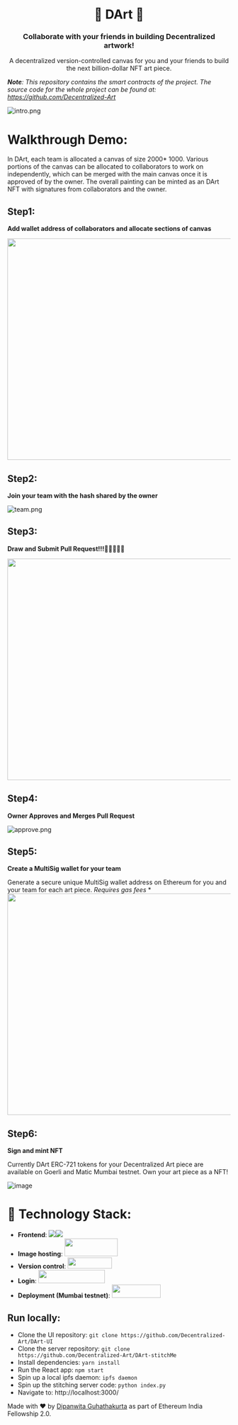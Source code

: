 <p align="center">
 <h1 align="center"> 🎨 DArt 🎯 </h1>
 <h3 align="center"> Collaborate with your friends in building Decentralized artwork! </h3>
 <p align="center"> A decentralized version-controlled canvas for you and your friends to build the next billion-dollar NFT art piece.</p>
 
 ***Note**: This repository contains the smart contracts of the project. The source code for the whole project can be found at:
 https://github.com/Decentralized-Art*
 
![intro.png](https://i.postimg.cc/6p4ZXQH5/intro.png)

# Walkthrough Demo:

In DArt, each team is allocated a canvas of size 2000* 1000. Various portions of the canvas can be allocated to collaborators to work on independently, which can be merged with the main canvas once it is approved of by the owner. The overall painting can be minted as an DArt NFT with signatures from collaborators and the owner.

## Step1: 

**Add wallet address of collaborators and allocate sections of canvas**

<img src="https://i.postimg.cc/P5LdVpSK/ezgif-com-gif-maker.gif" height="500" width="2000">

## Step2:

**Join your team with the hash shared by the owner**

![team.png](https://i.postimg.cc/xdvDBKMG/team.png)

## Step3:

**Draw and Submit Pull Request!!!**🎨🎨🎨🎨🎨

<img src="https://i.postimg.cc/1RJgLFKZ/ezgif-com-gif-maker.gif" height="500" width="2000">

## Step4:

**Owner Approves and Merges Pull Request**

![approve.png](https://i.postimg.cc/63TsqFFc/approve.png)

## Step5:

**Create a MultiSig wallet for your team**

Generate a secure unique MultiSig wallet address on Ethereum for you and your team for each art piece. *Requires gas fees*
*
<img src="https://i.postimg.cc/G2bFjCbP/multisig.gif" height="500" width="2000">

## Step6:

**Sign and mint NFT**

Currently DArt ERC-721 tokens for your Decentralized Art piece are available on Goerli and Matic Mumbai testnet. Own your art piece as a NFT!

![image](https://user-images.githubusercontent.com/42820001/114281125-4167fc00-9a5a-11eb-8126-576a9a52ab6f.png)

# 🚀 Technology Stack:
  
 - **Frontend**: <img src="https://img.shields.io/badge/react%20-%2320232a.svg?&style=for-the-badge&logo=react&logoColor=%2361DAFB"/><img src="https://img.shields.io/badge/material%20ui%20-%230081CB.svg?&style=for-the-badge&logo=material-ui&logoColor=white"/>
 - **Image hosting**: <img src="https://upload.wikimedia.org/wikipedia/commons/c/c2/IPFS_logo.png" height="40" width="120">
 - **Version control**: <img src="https://encrypted-tbn0.gstatic.com/images?q=tbn:ANd9GcQ1bylakjJCguNV77wxjeG3TA_T1ntH0fqMFN8_CcvbAc5Wy4syAR56rxXc3sbYwNfXFg&usqp=CAU" height="25" width="100">
 - **Login**: <img src="https://i.postimg.cc/CMGdN5dV/metamask.png" height="30" width="150">
 - **Deployment (Mumbai testnet)**: <img src="https://i.postimg.cc/HkqVzy0d/matic2.png" height="30" width="110">

## Run locally:
 
  - Clone the UI repository:
    `git clone https://github.com/Decentralized-Art/DArt-UI`
  - Clone the server repository:
    `git clone https://github.com/Decentralized-Art/DArt-stitchMe`
  - Install dependencies:
   `yarn install`
  - Run the React app:
   `npm start`
  - Spin up a local ipfs daemon:
   `ipfs daemon`
  - Spin up the stitching server code:
    `python index.py`
  - Navigate to: http://localhost:3000/

Made with ❤️️ by [Dipanwita Guhathakurta](https://github.com/susiejojo) as part of Ethereum India Fellowship 2.0.



